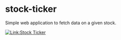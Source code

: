 # stock-ticker
Simple web application to fetch data on a given stock.

[![Link:Stock Ticker](https://img.shields.io/badge/Link-%20Stock%20Ticker-red)](https://share.streamlit.io/widowney/stock-ticker/main/stock-ticker.py)
